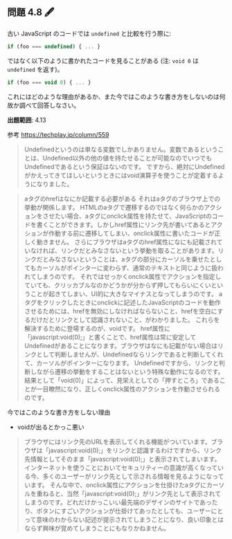## 問題 4.8 🖋️

古い JavaScript のコードでは `undefined` と比較を行う際に:

```js
if (foo === undefined) { ... }
```

ではなく以下のように書かれたコードを見ることがある (注: `void 0` は `undefined` を返す)。

```js
if (foo === void 0) { ... }
```

これにはどのような理由があるか、また今ではこのような書き方をしないのは何故か調べて回答しなさい。

**出題範囲**: 4.13


参考
https://techplay.jp/column/559

> Undefinedというのは単なる変数でしかありません。変数であるということは、Undefined以外の他の値を持たせることが可能なのでいつでもUndefinedであるという保証はないのです。
ですから、絶対にUndefinedがかえってきてほしいというときにはvoid演算子を使うことが定着するようになりました。

> aタグのhrefはなにか記載する必要がある
それはaタグのブラウザ上での挙動が関係します。
HTMLのaタグで遷移するのではなく何らかのアクションをさせたい場合、aタグにonclick属性を持たせて、JavaScriptのコードを書くことができます。しかしhref属性にリンク先が書いてあるとアクションが作動する前に遷移してしまい、onclick属性に書いたコードが正しく動きません。
さらにブラウザはaタグのhref属性になにも記載されていなければ、リンクだとみなさないという挙動を取ることがあります。リンクだとみなさないということは、aタグの部分にカーソルを乗せたとしてもカーソルがポインターに変わらず、通常のテキストと同じように扱われてしまうのです。
それではせっかくonclick属性でアクションを指定していても、クリッカブルなのかどうかが分からず押してもらいにくいということが起きてしまい、UI的に大きなマイナスとなってしまうのです。
aタグをクリックしたときにonclickに記述したJavaScriptのコードを動作させるためには、hrefを無効にしなければならないこと、hrefを空白にするだけだとリンクとして認識されないこと、がわかりました。
これらを解決するために登場するのが、voidです。
href属性に「javascript:void(0);」と書くことで、href属性は常に安定してUndefinedがあることになります。ブラウザはなにも記載がない場合はリンクとして判断しませんが、Undefinedならリンクであると判断してくれて、カーソルがポインターになります。
Undefinedですから、リンクと判断しながら遷移の挙動をすることはないという特殊な動作になるのです。
結果として「void(0)」によって、見栄えとしての「押すところ」であることが一目瞭然になり、正しくonclick属性のアクションを作動させられるのです。

今ではこのような書き方をしない理由
- voidが出るとかっこ悪い
> ブラウザにはリンク先のURLを表示してくれる機能がついています。ブラウザは「javascript:void(0);」をリンクと認識するわけですから、リンク先情報としてそのまま「javascript:void(0);」と表示されてしまいます。
インターネットを使うことにおいてセキュリティーの意識が高くなっている今、多くのユーザーがリンク先として示される情報を見るようになっています。
そんな中で、onclick属性にアクションを仕掛けたaタグにカーソルを重ねると、当然「javascript:void(0);」がリンク先として表示されてしまうのです。どれだけかっこいい最先端のデザインのサイトであったり、ボタンにすごいアクションが仕掛けてあったとしても、ユーザーにとって意味のわからない記述が提示されてしまうことになり、良い印象とはならず興味が覚めてしまうことにもなりかねません。

